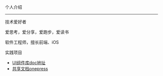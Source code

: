 个人介绍

---

技术爱好者

爱思考，爱分享，爱跑步，爱读书

软件工程师，擅长前端、iOS

实践项目
* <a href="https://onemoretime1357.github.io/vue-cactus-ui/" target="__blank">UI组件库doc地址</a>
* <a href="[https://onemoretime1357.github.io/onepress/](https://onemoretime1357.github.io/onepress/)">共享文档onepress</a>
